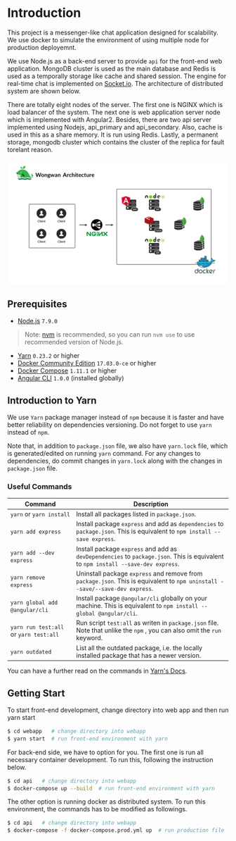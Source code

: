 # Introduction
This project is a messenger-like chat application designed for scalability. We use docker to simulate the environment of using multiple node for production deployemnt. 

We use Node.js as a back-end server to provide `api` for the front-end web application. MongoDB cluster is used as the main database and Redis is used as a temporally storage like cache and shared session. The engine for real-time chat is implemented on [Socket.io](https://github.com/socketio/socket.io). The architecture of distributed system are shown below.

There are totally eight nodes of the server. The first one is NGINX which is load balancer of the system. The next one is web application server node which is implemented with Angular2. Besides, there are two api server implemented using Nodejs, api_primary and api_secondary. Also, cache is used in this as a share memory. It is run using Redis. Lastly, a permanent storage, mongodb cluster which contains the cluster of the replica for fault torelant reason.

![Architecture](webapp/src/assets/images/wongwan-architecture.png)

## Prerequisites
- [Node.js](https://nodejs.org) `7.9.0`

> Note: [nvm](https://github.com/creationix/nvm#installation) is recommended, so you can run `nvm use` to use recommended version of Node.js.

- [Yarn](https://yarnpkg.com/en/docs/install) `0.23.2` or higher
- [Docker Community Edition](https://www.docker.com/community-edition) `17.03.0-ce` or higher
- [Docker Compose](https://docs.docker.com/compose/install) `1.11.1` or higher
- [Angular CLI](https://github.com/angular/angular-cli#installation) `1.0.0` (installed globally)

## Introduction to Yarn

We use `Yarn` package manager instead of `npm` because it is faster and have better reliability on dependencies versioning. Do not forget to use `yarn` instead of `npm`.

Note that, in addition to `package.json` file, we also have `yarn.lock` file, which is generated/edited on running `yarn` command. For any changes to dependencies, do commit changes in `yarn.lock` along with the changes in `package.json` file.

### Useful Commands

Command | Description
--- | ---
`yarn` or `yarn install` | Install all packages listed in `package.json`.
`yarn add express` | Install package `express` and add as `dependencies` to `package.json`. This is equivalent to `npm install --save express`.
`yarn add --dev express` | Install package `express` and add as `devDependencies` to `package.json`. This is equivalent to `npm install --save-dev express`.
`yarn remove express` | Uninstall package `express` and remove from `package.json`. This is equivalent to `npm uninstall --save/--save-dev express`.
`yarn global add @angular/cli` | Install package `@angular/cli` globally on your machine. This is equivalent to `npm install --global @angular/cli`.
`yarn run test:all` or `yarn test:all` | Run script `test:all` as writen in `package.json` file. Note that unlike the `npm` , you can also omit the `run` keyword.
`yarn outdated` | List all the outdated package, i.e. the locally installed package that has a newer version.

You can have a further read on the commands in [Yarn's Docs](https://yarnpkg.com/en/docs/cli/).

## Getting Start
To start front-end development, change directory into web app and then run yarn start
```bash
$ cd webapp   # change directory into webapp
$ yarn start  # run front-end environment with yarn
```
For back-end side, we have to option for you.
The first one is run all necessary container development. To run this, following the instruction below.
```bash
$ cd api   # change directory into webapp
$ docker-compose up --build  # run front-end environment with yarn
```
The other option is running docker as distributed system. 
To run this environment, the commands has to be modified as followings.
```bash
$ cd api   # change directory into webapp
$ docker-compose -f docker-compose.prod.yml up  # run production file
```
